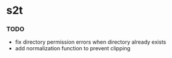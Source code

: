 # s2t

### TODO

- fix directory permission errors when directory already exists
- add normalization function to prevent clipping

